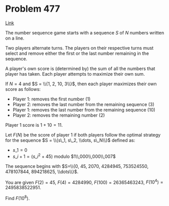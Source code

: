 # Problem 477

[Link](https://projecteuler.net/problem=477)

The number sequence game starts with a sequence $S$ of $N$ numbers written on a line.

Two players alternate turns. The players on their respective turns must select and remove either the first or the last number remaining in the sequence.

A player's own score is (determined by) the sum of all the numbers that player has taken. Each player attempts to maximize their own sum.

If $N = 4$ and $S = \\{1, 2, 10, 3\\}$, then each player maximizes their own score as follows:

*   Player 1: removes the first number ($1$)
*   Player 2: removes the last number from the remaining sequence ($3$)
*   Player 1: removes the last number from the remaining sequence ($10$)
*   Player 2: removes the remaining number ($2$)

Player 1 score is $1 + 10 = 11$.

Let $F(N)$ be the score of player 1 if both players follow the optimal strategy for the sequence $S = \\{s\_1, s\_2, \\dots, s\_N\\}$ defined as:

*   $s\_1 = 0$
*   $s\_{i + 1} = (s\_i^2 + 45)$ modulo $1\\,000\\,000\\,007$

The sequence begins with $S=\\{0, 45, 2070, 4284945, 753524550, 478107844, 894218625, \\dots\\}$.

You are given $F(2)=45$, $F(4)=4284990$, $F(100)=26365463243$, $F(10^4)=2495838522951$.

Find $F(10^8)$.
